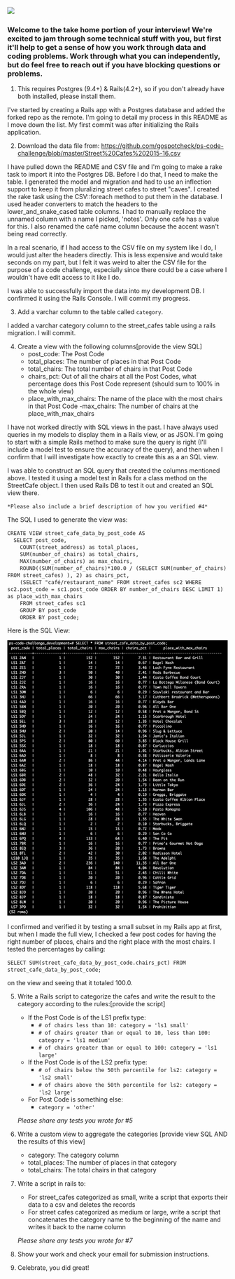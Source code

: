 ![](https://assets-global.website-files.com/5b69e8315733f2850ec22669/5b749a4663ff82be270ff1f5_GSC%20Lockup%20(Orange%20%3A%20Black).svg)

### Welcome to the take home portion of your interview! We're excited to jam through some technical stuff with you, but first it'll help to get a sense of how you work through data and coding problems. Work through what you can independently, but do feel free to reach out if you have blocking questions or problems.

1) This requires Postgres (9.4+) & Rails(4.2+), so if you don't already have both installed, please install them.

I've started by creating a Rails app with a Postgres database and added the forked repo as the remote. I'm going to detail my process in this README as I move down the list. My first commit was after initializing the Rails application.

2) Download the data file from: https://github.com/gospotcheck/ps-code-challenge/blob/master/Street%20Cafes%202015-16.csv

I have pulled down the README and CSV file and I'm going to make a rake task to import it into the Postgres DB. Before I do that, I need to make the table. I generated the model and migration and had to use an inflection support to keep it from pluralizing street cafes to street "caves". I created the rake task using the CSV::foreach method to put them in the database. I used header converters to match the headers to the lower_and_snake_cased table columns. I had to manually replace the unnamed column with a name I picked, 'notes'. Only one cafe has a value for this. I also renamed the café name column because the accent wasn't being read correctly.

In a real scenario, if I had access to the CSV file on my system like I do, I would just alter the headers directly. This is less expensive and would take seconds on my part, but I felt it was weird to alter the CSV file for the purpose of a code challenge, especially since there could be a case where I wouldn't have edit access to it like I do.

I was able to successfully import the data into my development DB. I confirmed it using the Rails Console. I will commit my progress.

3) Add a varchar column to the table called `category`.

I added a varchar category column to the street_cafes table using a rails migration. I will commit.

4) Create a view with the following columns[provide the view SQL]
    - post_code: The Post Code
    - total_places: The number of places in that Post Code
    - total_chairs: The total number of chairs in that Post Code
    - chairs_pct: Out of all the chairs at all the Post Codes, what percentage does this Post Code represent (should sum to 100% in the whole view)
    - place_with_max_chairs: The name of the place with the most chairs in that Post Code
    -max_chairs: The number of chairs at the place_with_max_chairs

I have not worked directly with SQL views in the past. I have always used queries in my models to display them in a Rails view, or as JSON. I'm going to start with a simple Rails method to make sure the query is right (I'll include a model test to ensure the accuracy of the query), and then when I confirm that I will investigate how exactly to create this as a an SQL view.

I was able to construct an SQL query that created the columns mentioned above. I tested it using a model test in Rails for a class method on the StreetCafe object. I then used Rails DB to test it out and created an SQL view there.

    *Please also include a brief description of how you verified #4*

The SQL I used to generate the view was:

```
CREATE VIEW street_cafe_data_by_post_code AS
  SELECT post_code,
    COUNT(street_address) as total_places,
    SUM(number_of_chairs) as total_chairs,
    MAX(number_of_chairs) as max_chairs,
    ROUND((SUM(number_of_chairs)*100.0 / (SELECT SUM(number_of_chairs) FROM street_cafes) ), 2) as chairs_pct,
    (SELECT "café/restaurant_name" FROM street_cafes sc2 WHERE sc2.post_code = sc1.post_code ORDER BY number_of_chairs DESC LIMIT 1) as place_with_max_chairs
    FROM street_cafes sc1
    GROUP BY post_code
    ORDER BY post_code;
```

Here is the SQL View:

![Alt text](lib/sql_view_for_street_cafes_by_post_code.png?raw=true "post_code SQL VIEW")

I confirmed and verified it by testing a small subset in my Rails app at first, but when I made the full view, I checked a few post codes for having the right number of places, chairs and the right place with the most chairs. I tested the percentages by calling:

```
SELECT SUM(street_cafe_data_by_post_code.chairs_pct) FROM street_cafe_data_by_post_code;
```

on the view and seeing that it totaled 100.0.

5) Write a Rails script to categorize the cafes and write the result to the category according to the rules:[provide the script]
    - If the Post Code is of the LS1 prefix type:
        - `# of chairs less than 10: category = 'ls1 small'`
        - `# of chairs greater than or equal to 10, less than 100: category = 'ls1 medium'`
        - `# of chairs greater than or equal to 100: category = 'ls1 large' `
    - If the Post Code is of the LS2 prefix type:
        - `# of chairs below the 50th percentile for ls2: category = 'ls2 small'`
        - `# of chairs above the 50th percentile for ls2: category = 'ls2 large'`
    - For Post Code is something else:
        - `category = 'other'`

    *Please share any tests you wrote for #5*

6) Write a custom view to aggregate the categories [provide view SQL AND the results of this view]
    - category: The category column
    - total_places: The number of places in that category
    - total_chairs: The total chairs in that category

7) Write a script in rails to:
    - For street_cafes categorized as small, write a script that exports their data to a csv and deletes the records
    - For street cafes categorized as medium or large, write a script that concatenates the category name to the beginning of the name and writes it back to the name column

    *Please share any tests you wrote for #7*

8) Show your work and check your email for submission instructions.

9) Celebrate, you did great!
